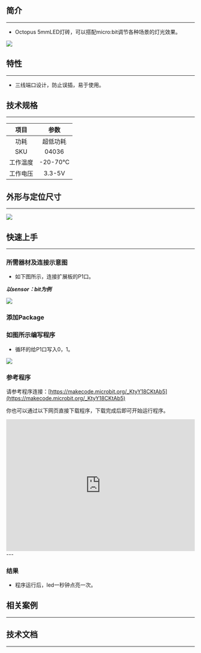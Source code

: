 ## 简介
---
- Octopus 5mmLED灯砖，可以搭配micro:bit调节各种场景的灯光效果。

 ![](https://i.imgur.com/Raj46TF.jpg)

## 特性
---
- 三线端口设计，防止误插，易于使用。

## 技术规格
---
项目 | 参数 
:-: | :-: 
功耗|超低功耗
SKU|04036
工作温度|-20-70℃
工作电压|3.3-5V
## 外形与定位尺寸
---

 ![](https://i.imgur.com/oFiMInJ.png)

## 快速上手
---

### 所需器材及连接示意图
- 如下图所示，连接扩展板的P1口。

***以sensor：bit为例***

 ![](https://i.imgur.com/gPeDZkY.png)
### 添加Package

### 如图所示编写程序
- 循环的给P1口写入0，1。

 ![](https://i.imgur.com/vL9kUwl.png)

### 参考程序

请参考程序连接：[https://makecode.microbit.org/_KtyY18CKtAb5](https://makecode.microbit.org/_KtyY18CKtAb5)

你也可以通过以下网页直接下载程序，下载完成后即可开始运行程序。

<div style="position:relative;height:0;padding-bottom:70%;overflow:hidden;"><iframe style="position:absolute;top:0;left:0;width:100%;height:100%;" src="https://makecode.microbit.org/#pub:_KtyY18CKtAb5" frameborder="0" sandbox="allow-popups allow-forms allow-scripts allow-same-origin"></iframe></div>  
---

### 结果
- 程序运行后，led一秒钟点亮一次。

## 相关案例
---

## 技术文档
---
